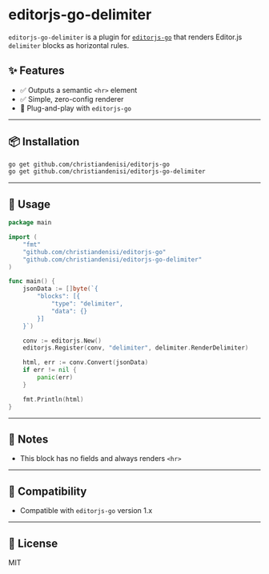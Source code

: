 # editorjs-go-delimiter

`editorjs-go-delimiter` is a plugin for [`editorjs-go`](https://github.com/christiandenisi/editorjs-go) that renders Editor.js `delimiter` blocks as horizontal rules.

## ✨ Features

- ✅ Outputs a semantic `<hr>` element
- ✅ Simple, zero-config renderer
- 🧩 Plug-and-play with `editorjs-go`

---

## 📦 Installation

```bash
go get github.com/christiandenisi/editorjs-go
go get github.com/christiandenisi/editorjs-go-delimiter
```

---

## 🚀 Usage

```go
package main

import (
    "fmt"
    "github.com/christiandenisi/editorjs-go"
    "github.com/christiandenisi/editorjs-go-delimiter"
)

func main() {
    jsonData := []byte(`{
        "blocks": [{
            "type": "delimiter",
            "data": {}
        }]
    }`)

    conv := editorjs.New()
    editorjs.Register(conv, "delimiter", delimiter.RenderDelimiter)

    html, err := conv.Convert(jsonData)
    if err != nil {
        panic(err)
    }

    fmt.Println(html)
}
```

---

## 📌 Notes

- This block has no fields and always renders `<hr>`

---

## 🧱 Compatibility

- Compatible with `editorjs-go` version 1.x

---

## 👤 License

MIT